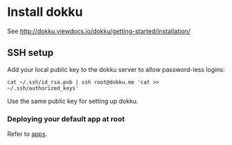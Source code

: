 # Install dokku

See http://dokku.viewdocs.io/dokku/getting-started/installation/

## SSH setup

Add your local public key to the dokku server to allow password-less logins:

```ssh
cat ~/.ssh/id_rsa.pub | ssh root@dokku.me 'cat >> ~/.ssh/authorized_keys'
```

Use the same public key for setting up dokku.


### Deploying your default app at root

Refer to [apps](./apps.md).
